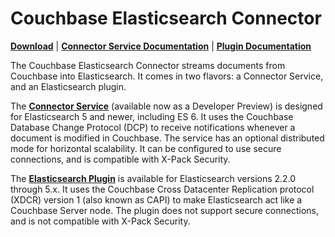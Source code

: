 Couchbase Elasticsearch Connector
=================================================

[**Download**](https://github.com/couchbaselabs/couchbase-elasticsearch-connector/releases)
| [**Connector Service Documentation**](README-SERVICE.md)
| [**Plugin Documentation**](https://developer.couchbase.com/documentation/server/current/connectors/elasticsearch/overview.html)

The Couchbase Elasticsearch Connector streams documents from Couchbase into Elasticsearch.
It comes in two flavors: a Connector Service, and an Elasticsearch plugin.

The **[Connector Service](README-SERVICE.md)** (available now as a Developer Preview) is designed for
Elasticsearch 5 and newer, including ES 6.
It uses the Couchbase Database Change Protocol (DCP) to receive notifications whenever
a document is modified in Couchbase. The service has an optional distributed mode for horizontal scalability.
It can be configured to use secure connections, and is compatible with X-Pack Security.

The **[Elasticsearch Plugin](README-PLUGIN.md)** is available for Elasticsearch versions 2.2.0 through 5.x. It
uses the Couchbase Cross Datacenter Replication protocol (XDCR) version 1 (also known as CAPI) to make Elasticsearch act like a Couchbase Server node.
The plugin does not support secure connections, and is not compatible with
X-Pack Security.
